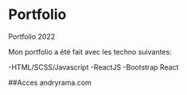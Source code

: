 # Portfolio
Portfolio 2022

Mon portfolio a été fait avec les techno suivantes:

-HTML/SCSS/Javascript
-ReactJS
-Bootstrap React


##Acces
andryrama.com
